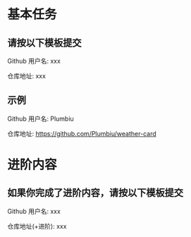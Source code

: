 # 基本任务

## 请按以下模板提交

Github 用户名: xxx

仓库地址: xxx

## 示例

Github 用户名: Plumbiu

仓库地址: https://github.com/Plumbiu/weather-card

# 进阶内容

## 如果你完成了进阶内容，请按以下模板提交

Github 用户名: xxx

仓库地址(+进阶): xxx
